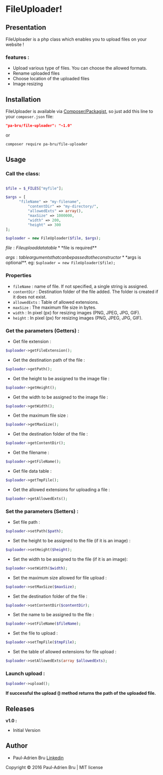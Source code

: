 ﻿# FileUploader!

## Presentation

FileUploader is a php class which enables you to upload files on your website !

### features :
* Upload various type of files. You can choose the allowed formats.
* Rename uploaded files
* Choose location of the uploaded files
* Image resizing


## Installation

FileUploader is available via [Composer/Packagist](https://packagist.org/packages/pa-bru/file-uploader), so just add this line to your `composer.json` file:

```json
"pa-bru/file-uploader": "~1.0"
```

or

```sh
composer require pa-bru/file-uploader
```

## Usage

### Call the class:

```php

$file = $_FILES["myfile"];

$args = [
	  "fileName" => "my-filename",
          "contentDir" => "my-directory/",
          "allowedExts" => array(),
          "maxSize" => 1000000,
          "width" => 200,
          "height" => 300
];

$uploader = new FileUploader($file, $args);

```

$file : File upload data table
**$file is required**

$args : table arguments that can be passed to the constructor
**$args is optional**. eg: `$uploader = new FileUploader($file);`

### Properties

* `fileName` : name of file. If not specified, a single string is assigned.
* `contentDir` : Destination folder of the file added. The folder is created if it does not exist.
* `allowedExts` : Table of allowed extensions.
* `maxSize` : The maximum file size in bytes.
* `width` : In pixel (px) for resizing images (PNG, JPEG, JPG, GIF).
* `height` : In pixel (px) for resizing images (PNG, JPEG, JPG, GIF).

### Get the parameters (Getters) :

* Get file extension :
```php
$uploader->getFileExtension();
```
* Get the destination path of the file :
```php
$uploader->getPath();
```
* Get the height to be assigned to the image file :
```php
$uploader->getHeight();
```
* Get the width to be assigned to the image file :
```php
$uploader->getWidth();
```
* Get the maximum file size :
```php
$uploader->getMaxSize();
```
* Get the destination folder of the file :
```php
$uploader->getContentDir();
```
* Get the filename :
```php
$uploader->getFileName();
```
* Get file data table :
```php
$uploader->getTmpFile();
```
* Get the allowed extensions for uploading a file :
```php
$uploader->getAllowedExts();
```

### Set the parameters (Setters) :

* Set file path :
```php
$uploader->setPath($path);
```
* Set the height to be assigned to the file (if it is an image) :
```php
$uploader->setHeight($height);
```
* Set the width to be assigned to the file (if it is an image):
```php
$uploader->setWidth($width);
```
* Set the maximum size allowed for file upload :
```php
$uploader->setMaxSize($maxSize);
```
* Set the destination folder of the file :
```php
$uploader->setContentDir($contentDir);
```
* Set the name to be assigned to the file :
```php
$uploader->setFileName($fileName);
```
* Set the file to upload :
```php
$uploader->setTmpFile($tmpFile);
```
* Set the table of allowed extensions for file upload :
```php
$uploader->setAllowedExts(array $allowedExts);
```

### Launch upload :

```php
$uploader->upload();
```
**If successful the upload () method returns the path of the uploaded file.**


## Releases

**v1.0 :**
* Initial Version


## Author

* Paul-Adrien Bru [Linkedin][linkedin]

Copyright © 2016 Paul-Adrien Bru | MIT license

  [linkedin]: https://fr.linkedin.com/in/pauladrienbru "Visit My Linkedin"
